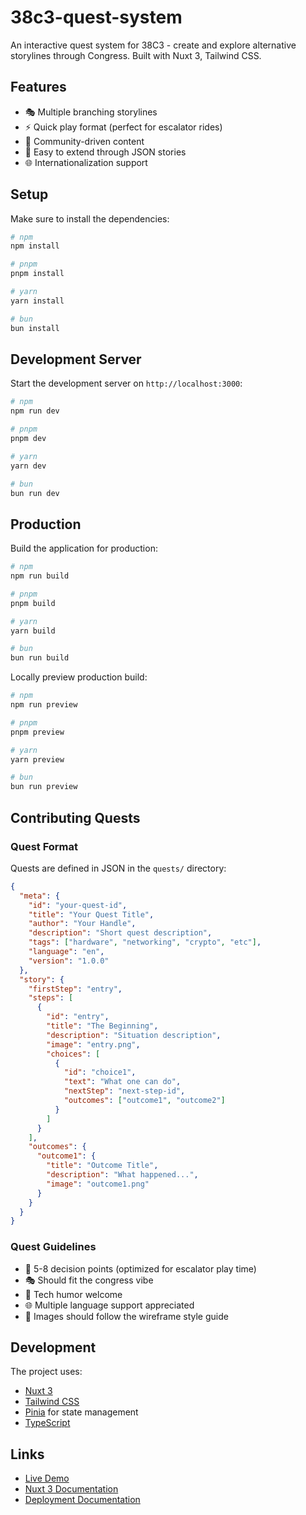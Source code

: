 # 38c3-quest-system

An interactive quest system for 38C3 - create and explore alternative storylines through Congress. Built with Nuxt 3, Tailwind CSS.

## Features

- 🎭 Multiple branching storylines
- ⚡ Quick play format (perfect for escalator rides)
- 🤝 Community-driven content
- 🔧 Easy to extend through JSON stories
- 🌐 Internationalization support

## Setup

Make sure to install the dependencies:

```bash
# npm
npm install

# pnpm
pnpm install

# yarn
yarn install

# bun
bun install
```

## Development Server

Start the development server on `http://localhost:3000`:

```bash
# npm
npm run dev

# pnpm
pnpm dev

# yarn
yarn dev

# bun
bun run dev
```

## Production

Build the application for production:

```bash
# npm
npm run build

# pnpm
pnpm build

# yarn
yarn build

# bun
bun run build
```

Locally preview production build:

```bash
# npm
npm run preview

# pnpm
pnpm preview

# yarn
yarn preview

# bun
bun run preview
```

## Contributing Quests

### Quest Format

Quests are defined in JSON in the `quests/` directory:

```json
{
  "meta": {
    "id": "your-quest-id",
    "title": "Your Quest Title",
    "author": "Your Handle",
    "description": "Short quest description",
    "tags": ["hardware", "networking", "crypto", "etc"],
    "language": "en",
    "version": "1.0.0"
  },
  "story": {
    "firstStep": "entry",
    "steps": [
      {
        "id": "entry",
        "title": "The Beginning",
        "description": "Situation description",
        "image": "entry.png",
        "choices": [
          {
            "id": "choice1",
            "text": "What one can do",
            "nextStep": "next-step-id",
            "outcomes": ["outcome1", "outcome2"]
          }
        ]
      }
    ],
    "outcomes": {
      "outcome1": {
        "title": "Outcome Title",
        "description": "What happened...",
        "image": "outcome1.png"
      }
    }
  }
}
```

### Quest Guidelines

- 🎯 5-8 decision points (optimized for escalator play time)
- 🎭 Should fit the congress vibe
- 🔧 Tech humor welcome
- 🌐 Multiple language support appreciated
- 🎨 Images should follow the wireframe style guide

## Development

The project uses:
- [Nuxt 3](https://nuxt.com)
- [Tailwind CSS](https://tailwindcss.com)
- [Pinia](https://pinia.vuejs.org) for state management
- [TypeScript](https://www.typescriptlang.org)

## Links

- [Live Demo](https://ccc-quest-system.netlify.app)
- [Nuxt 3 Documentation](https://nuxt.com/docs/getting-started/introduction)
- [Deployment Documentation](https://nuxt.com/docs/getting-started/deployment)

